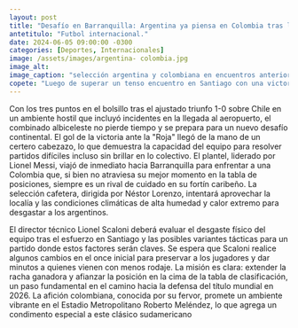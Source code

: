 ```yaml
---
layout: post
title: "Desafío en Barranquilla: Argentina ya piensa en Colombia tras la victoria en Chile"
antetitulo: "Futbol internacional."
date: 2024-06-05 09:00:00 -0300
categories: [Deportes, Internacionales]
image: /assets/images/argentina- colombia.jpg
image_alt: 
image_caption: "selección argentina y colombiana en encuentros anteriores."
copete: "Luego de superar un tenso encuentro en Santiago con una victoria por la mínima, la Selección Argentina de Lionel Scaloni ya puso la mira en su próximo rival por las Eliminatorias al Mundial 2026: Colombia, en un partido que se prevé de alta intensidad y con el objetivo de consolidar el liderato."
---
```

Con los tres puntos en el bolsillo tras el ajustado triunfo 1-0 sobre Chile en un ambiente hostil que incluyó incidentes en la llegada al aeropuerto, el combinado albiceleste no pierde tiempo y se prepara para un nuevo desafío continental. El gol de la victoria ante la "Roja" llegó de la mano de un certero cabezazo, lo que demuestra la capacidad del equipo para resolver partidos difíciles incluso sin brillar en lo colectivo. El plantel, liderado por Lionel Messi, viajó de inmediato hacia Barranquilla para enfrentar a una Colombia que, si bien no atraviesa su mejor momento en la tabla de posiciones, siempre es un rival de cuidado en su fortín caribeño. La selección cafetera, dirigida por Néstor Lorenzo, intentará aprovechar la localía y las condiciones climáticas de alta humedad y calor extremo para desgastar a los argentinos.

El director técnico Lionel Scaloni deberá evaluar el desgaste físico del equipo tras el esfuerzo en Santiago y las posibles variantes tácticas para un partido donde estos factores serán claves. Se espera que Scaloni realice algunos cambios en el once inicial para preservar a los jugadores y dar minutos a quienes vienen con menos rodaje. La misión es clara: extender la racha ganadora y afianzar la posición en la cima de la tabla de clasificación, un paso fundamental en el camino hacia la defensa del título mundial en 2026. La afición colombiana, conocida por su fervor, promete un ambiente vibrante en el Estadio Metropolitano Roberto Meléndez, lo que agrega un condimento especial a este clásico sudamericano